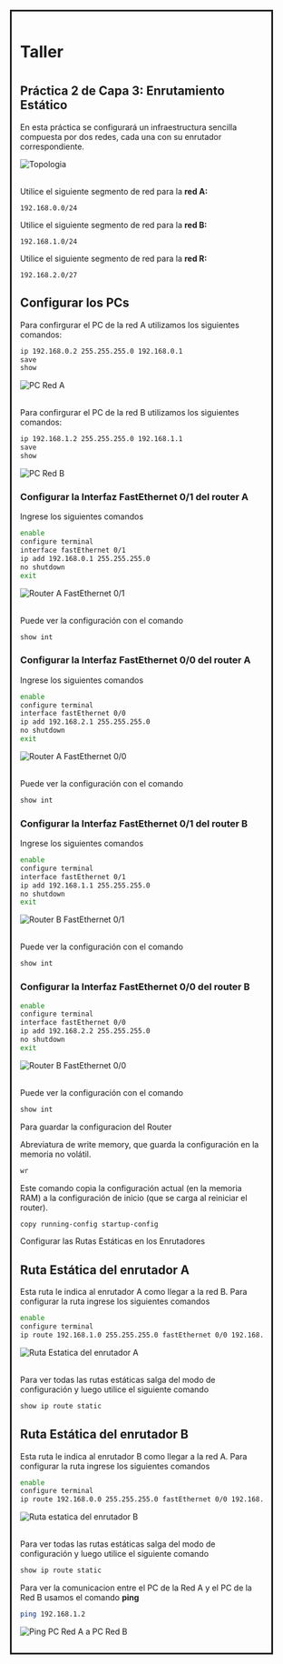 <div style=";border:solid; margin:20px; padding:3%">

<h1> Taller <h1>


<h2>Práctica 2 de Capa 3: Enrutamiento Estático</h2>

En esta práctica se configurará un infraestructura sencilla compuesta por dos redes, cada una con su enrutador correspondiente.

![Topologia](vx_images/212635410635112.png)

<br>
Utilice el siguiente segmento de red para la <strong>red A: </strong>

```
192.168.0.0/24
```
Utilice el siguiente segmento de red para la <strong>red B:</strong>

```
192.168.1.0/24
```
Utilice el siguiente segmento de red para la <strong>red R:</strong>

```
192.168.2.0/27
```

<h2>Configurar los PCs </h2>

Para confirgurar el PC de la red A utilizamos los siguientes comandos:


```bash
ip 192.168.0.2 255.255.255.0 192.168.0.1
save
show
```

![PC Red A](vx_images/197547233960863.png)

<br>
Para confirgurar el PC de la red B utilizamos los siguientes comandos:


```bash
ip 192.168.1.2 255.255.255.0 192.168.1.1
save
show
```

![PC Red B](vx_images/73397497909267.png)


<h3>Configurar la Interfaz FastEthernet 0/1 del router A</h3>

Ingrese los siguientes comandos

```bash
enable
configure terminal
interface fastEthernet 0/1
ip add 192.168.0.1 255.255.255.0
no shutdown
exit
```


![Router A FastEthernet 0/1](vx_images/319831974956731.png)

<br>
Puede ver la configuración con el comando

```bash
show int
```

<h3>Configurar la Interfaz FastEthernet 0/0 del router A</h3>

Ingrese los siguientes comandos

```bash
enable
configure terminal
interface fastEthernet 0/0
ip add 192.168.2.1 255.255.255.0
no shutdown
exit
```

![Router A FastEthernet 0/0](vx_images/31526326595909.png)

<br>
Puede ver la configuración con el comando

```bash
show int
```

<h3>Configurar la Interfaz FastEthernet 0/1 del router B</h3>


Ingrese los siguientes comandos

```bash
enable
configure terminal
interface fastEthernet 0/1
ip add 192.168.1.1 255.255.255.0
no shutdown
exit
```

![Router B FastEthernet 0/1 ](vx_images/500081626142387.png)

<br>
Puede ver la configuración con el comando

```bash
show int
```

<h3>Configurar la Interfaz FastEthernet 0/0 del router B</h3>


```bash
enable
configure terminal
interface fastEthernet 0/0
ip add 192.168.2.2 255.255.255.0
no shutdown
exit
```
![Router B FastEthernet 0/0](vx_images/287412484826917.png)

<br>
Puede ver la configuración con el comando

```bash
show int
```

Para guardar la configuracion del Router

Abreviatura de write memory, que guarda la configuración en la memoria no volátil.

```bash
wr
```

Este comando copia la configuración actual (en la memoria RAM) a la configuración de inicio (que se carga al reiniciar el router).

```bash
copy running-config startup-config

```

Configurar las Rutas Estáticas en los Enrutadores


<h2>Ruta Estática del enrutador A</h2>

Esta ruta le indica al enrutador A como llegar a la red B. Para configurar la ruta ingrese los siguientes comandos

```bash
enable
configure terminal
ip route 192.168.1.0 255.255.255.0 fastEthernet 0/0 192.168.2.2
```

![Ruta Estatica del enrutador A](vx_images/298014016921057.png)

<br>
Para ver todas las rutas estáticas salga del modo de configuración y luego utilice el siguiente comando

```bash
show ip route static
```

<h2>Ruta Estática del enrutador B</h2>


Esta ruta le indica al enrutador B como llegar a la red A. Para configurar la ruta
ingrese los siguientes comandos

```bash
enable
configure terminal
ip route 192.168.0.0 255.255.255.0 fastEthernet 0/0 192.168.2.1
```

![Ruta estatica del enrutador B](vx_images/569402912542597.png)

<br>
Para ver todas las rutas estáticas salga del modo de configuración y luego utilice el siguiente comando

```bash
show ip route static
```

Para ver la comunicacion entre el PC de la Red A y el PC de la Red B  usamos el comando <strong>ping</strong>

```bash
ping 192.168.1.2
```
![Ping PC Red A a PC Red B](vx_images/511393624668433.png)

</div>